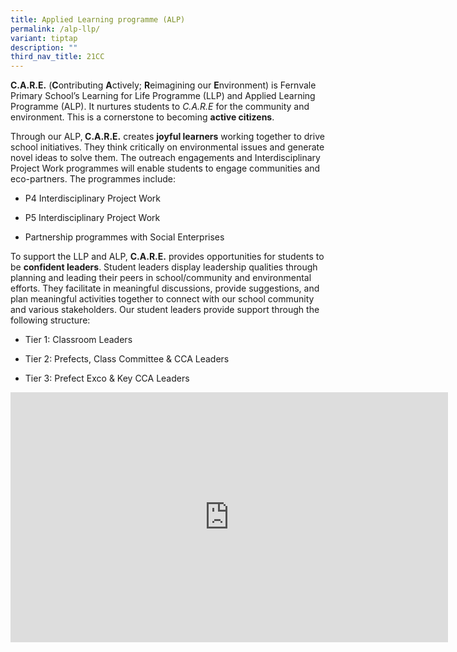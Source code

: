 ```yaml
---
title: Applied Learning programme (ALP)
permalink: /alp-llp/
variant: tiptap
description: ""
third_nav_title: 21CC
---
```

<p><strong>C.A.R.E.</strong> (<strong>C</strong>ontributing <strong>A</strong>ctively; <strong>R</strong>eimagining
our <strong>E</strong>nvironment) is Fernvale Primary School’s Learning
for Life Programme (LLP) and Applied Learning Programme (ALP). It nurtures
students to <em>C.A.R.E</em> for the community and environment. This is a
cornerstone to becoming <strong>active citizens</strong>.</p>
<p></p>
<p>Through our ALP,<strong> C.A.R.E.</strong> creates <strong>joyful learners</strong> working
together to drive school initiatives. They think critically on environmental
issues and generate novel ideas to solve them.&nbsp;The outreach engagements
and Interdisciplinary Project Work programmes will enable students to engage
communities and eco-partners. The programmes include:</p>
<ul data-tight="true" class="tight">
<li>
<p>P4 Interdisciplinary Project Work</p>
</li>
<li>
<p>P5 Interdisciplinary Project Work</p>
</li>
<li>
<p>Partnership programmes with Social Enterprises</p>
</li>
</ul>
<p>To support the LLP and ALP, <strong>C.A.R.E.</strong> provides opportunities
for students to be <strong>confident leaders</strong>. Student leaders display
leadership qualities through planning and leading their peers in school/community
and environmental efforts. They facilitate in meaningful discussions, provide
suggestions, and plan meaningful activities together to connect with our
school community and various stakeholders. Our student leaders provide
support through the following structure:</p>
<ul data-tight="true" class="tight">
<li>
<p>Tier 1: Classroom Leaders</p>
</li>
<li>
<p>Tier 2: Prefects, Class Committee &amp; CCA Leaders</p>
</li>
<li>
<p>Tier 3: Prefect Exco &amp; Key CCA Leaders</p>
</li>
</ul>
<p></p>
<div class="iframe-wrapper">
<iframe height="400" width="700" allowfullscreen="true" frameborder="0" src="https://docs.google.com/presentation/d/e/2PACX-1vSRekjuHqMDQMHPIVVr-Ys-H1MEBDst2NRui7JxPtSoy1042lac9aWbpSTlX38-QdownMkpXjoyOYxy/pubembed?start=true&amp;loop=true&amp;delayms=3000"></iframe>
</div>
<p></p>